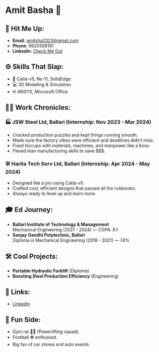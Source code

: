 # Amit Basha 🚀

## 📩 Hit Me Up:
- **Email**: amitsha2323@gmail.com  
- **Phone**: 9620599191  
- **LinkedIn**: [Check Me Out](#)

## ⚙️ Skills That Slap:
- 🔧 Catia-v5, Nx-11, SolidEdge  
- 💻 3D Modeling & Simulation  
- 🌐 ANSYS, Microsoft Office  

## 👷‍♂️ Work Chronicles:
### 🏭 JSW Steel Ltd, Ballari (Internship: Nov 2023 - Mar 2024)
- Cracked production puzzles and kept things running smooth.  
- Made sure the factory vibes were efficient and deadlines didn’t miss.  
- Fixed hiccups with materials, machines, and manpower like a boss.  
- Flexed lean manufacturing skills to save $$$.

### 🛠️ Harita Tech Serv Ltd, Ballari (Internship: Apr 2024 - May 2024)
- Designed like a pro using Catia-v5.  
- Crafted cool, efficient designs that passed all the rulebooks.  
- Always ready to level up and learn more.

## 🎓 Ed Journey:
- **Ballari Institute of Technology & Management**  
  Mechanical Engineering (2021 - 2024) — *CGPA*: 8.1  
- **Sanjay Gandhi Polytechnic, Ballari**  
  Diploma in Mechanical Engineering (2018 - 2021) — *74%*

## 🛠️ Cool Projects:
- **Portable Hydraulic Forklift** (Diploma)  
- **Boosting Steel Production Efficiency** (Engineering)  

## 🔗 Links:
- [LinkedIn](#)

## 🌟 Fun Side:
- Gym rat 🏋️‍♂️ (Powerlifting squad).  
- Football ⚽ enthusiast.  
- Big fan of car shows and auto events.  

